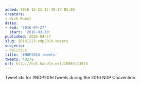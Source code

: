 ```yaml
---
added: 2016-12-23 17:40:17-05:00
creators:
- Nick Ruest
dates:
- end: '2016-04-27'
  start: '2016-03-30'
published: 2016-04-27
slug: 20161223-ndp2016-tweets
subjects:
- Politics
title: '#NDP2016 tweets'
tweets: 40279
url: http://hdl.handle.net/10864/11674
---
```


Tweet ids for #NDP2016 tweets during the 2016 NDP Convention.
